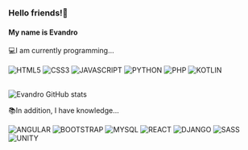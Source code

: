 <h3>Hello friends!👋</h3>
<h4>My name is Evandro</h4>

💻I am currently programming...
<div style="display: incline_block">
<img align="center" alt="HTML5" src="https://img.shields.io/badge/HTML5-E34F26?style=for-the-badge&logo=html5&logoColor=white" />
<img align="center" alt="CSS3" src="https://img.shields.io/badge/CSS3-1572B6?style=for-the-badge&logo=css3&logoColor=white" />
<img align="center" alt="JAVASCRIPT" src="https://img.shields.io/badge/JavaScript-F7DF1E?style=for-the-badge&logo=javascript&logoColor=black" />
<img align="center" alt="PYTHON" src="https://img.shields.io/badge/Python-3776AB?style=for-the-badge&logo=python&logoColor=white" />
<img align="center" alt="PHP" src="https://img.shields.io/badge/PHP-777BB4?style=for-the-badge&logo=php&logoColor=white" /> <img align="center" alt="KOTLIN" src="https://img.shields.io/badge/Kotlin-0095D5?&style=for-the-badge&logo=kotlin&logoColor=white" /></div>
</br>

![Evandro GitHub stats](https://github-readme-stats.vercel.app/api?username=Vandim87&show_icons=true&theme=radical)


📚In addition, I have knowledge...</br>
<div style="display: incline_block">
<img align="center" alt="ANGULAR" src="https://img.shields.io/badge/Angular-DD0031?style=for-the-badge&logo=angular&logoColor=white" />
<img align="center" alt="BOOTSTRAP" src="https://img.shields.io/badge/Bootstrap-563D7C?style=for-the-badge&logo=bootstrap&logoColor=white" />
<img align="center" alt="MYSQL" src="https://img.shields.io/badge/MySQL-00000F?style=for-the-badge&logo=mysql&logoColor=white" />
<img align="center" alt="REACT" src="https://img.shields.io/badge/React-20232A?style=for-the-badge&logo=react&logoColor=61DAFB" />
<img align="center" alt="DJANGO" src="https://img.shields.io/badge/Django-092E20?style=for-the-badge&logo=django&logoColor=white" />
<img align="center" alt="SASS" src="https://img.shields.io/badge/Sass-CC6699?style=for-the-badge&logo=sass&logoColor=white" />
<img align="center" alt="UNITY" src="https://img.shields.io/badge/Unity-100000?style=for-the-badge&logo=unity&logoColor=white" /></div>
          
          
          
          
          
          


          
          
          
          
          
          







